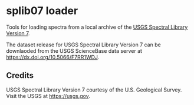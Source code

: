 # splib07 loader

Tools for loading spectra from a local archive of the [USGS Spectral Library Version 7](https://pubs.er.usgs.gov/publication/ds1035).

The dataset release for USGS Spectral Library Version 7 can be downlaoded from the USGS ScienceBase data server at https://dx.doi.org/10.5066/F7RR1WDJ.


## Credits
USGS Spectral Library Version 7  courtesy of the U.S. Geological Survey. Visit the USGS at https://usgs.gov.
